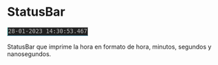 # StatusBar 
![statusbar](/screenshot/picture.jpg) 

StatusBar que imprime la hora en formato de hora, minutos, segundos y nanosegundos. 

